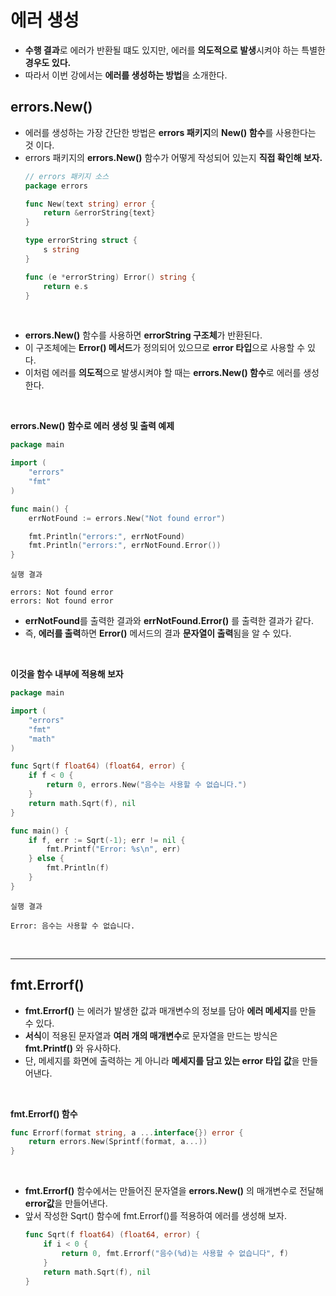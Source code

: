 # **에러 생성**
- **수행 결과**로 에러가 반환될 떄도 있지만, 에러를 **의도적으로 발생**시켜야 하는 특별한 **경우도 있다.**
- 따라서 이번 강에서는 **에러를 생성하는 방법**을 소개한다.


## **errors.New()**
- 에러를 생성하는 가장 간단한 방법은 **errors 패키지**의 **New() 함수**를 사용한다는 것 이다.
- errors 패키지의 **errors.New()** 함수가 어떻게 작성되어 있는지 **직접 확인해 보자.**
    ~~~go
    // errors 패키지 소스
    package errors

    func New(text string) error {
        return &errorString{text}
    }

    type errorString struct {
        s string
    }

    func (e *errorString) Error() string {
        return e.s
    }
    ~~~

<br>

- **errors.New()** 함수를 사용하면 **errorString 구조체**가 반환된다.
- 이 구조체에는 **Error() 메서드**가 정의되어 있으므로 **error 타입**으로 사용할 수 있다.
- 이처럼 에러를 **의도적**으로 발생시켜야 할 때는 **errors.New() 함수**로 에러를 생성한다.

<br>

**errors.New() 함수로 에러 생성 및 출력 예제**
~~~go
package main

import (
	"errors"
	"fmt"
)

func main() {
	errNotFound := errors.New("Not found error")

	fmt.Println("errors:", errNotFound)
	fmt.Println("errors:", errNotFound.Error())
}
~~~
~~~
실행 결과

errors: Not found error
errors: Not found error
~~~
- **errNotFound**를 출력한 결과와 **errNotFound.Error()** 를 출력한 결과가 같다.
- 즉, **에러를 출력**하면 **Error()** 메서드의 결과 **문자열이 출력**됨을 알 수 있다.

<br>

**이것을 함수 내부에 적용해 보자**
~~~go
package main

import (
	"errors"
	"fmt"
	"math"
)

func Sqrt(f float64) (float64, error) {
	if f < 0 {
		return 0, errors.New("음수는 사용할 수 없습니다.")
	}
	return math.Sqrt(f), nil
}

func main() {
	if f, err := Sqrt(-1); err != nil {
		fmt.Printf("Error: %s\n", err)
	} else {
		fmt.Println(f)
	}
}
~~~
~~~
실행 결과

Error: 음수는 사용할 수 없습니다.
~~~

<br>

---
## **fmt.Errorf()**
- **fmt.Errorf()** 는 에러가 발생한 값과 매개변수의 정보를 담아 **에러 메세지**를 만들 수 있다.
- **서식**이 적용된 문자열과 **여러 개의 매개변수**로 문자열을 만드는 방식은 **fmt.Printf()** 와 유사하다.
- 단, 메세지를 화면에 출력하는 게 아니라 **메세지를 담고 있는 error 타입 값**을 만들어낸다.  

<br>

**fmt.Errorf() 함수**
~~~go
func Errorf(format string, a ...interface{}) error {
    return errors.New(Sprintf(format, a...))
}
~~~

<br>

- **fmt.Errorf()** 함수에서는 만들어진 문자열을 **errors.New()** 의 매개변수로 전달해 **error값**을 만들어낸다.
- 앞서 작성한 Sqrt() 함수에 fmt.Errorf()를 적용하여 에러를 생성해 보자.
    ~~~go
    func Sqrt(f float64) (float64, error) {
        if i < 0 {
            return 0, fmt.Errorf("음수(%d)는 사용할 수 없습니다", f)
        }
        return math.Sqrt(f), nil
    }
    ~~~
